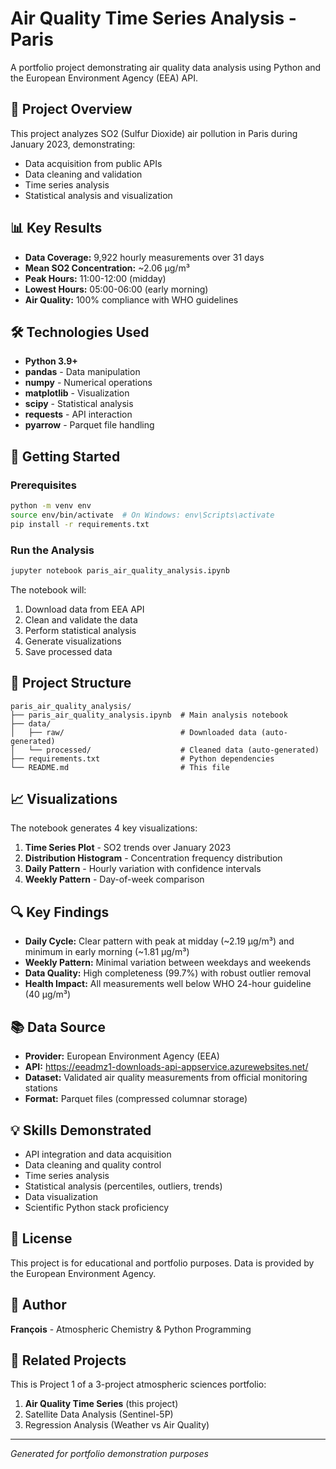 # Air Quality Time Series Analysis - Paris

A portfolio project demonstrating air quality data analysis using Python and the European Environment Agency (EEA) API.

## 🎯 Project Overview

This project analyzes SO2 (Sulfur Dioxide) air pollution in Paris during January 2023, demonstrating:
- Data acquisition from public APIs
- Data cleaning and validation
- Time series analysis
- Statistical analysis and visualization

## 📊 Key Results

- **Data Coverage:** 9,922 hourly measurements over 31 days
- **Mean SO2 Concentration:** ~2.06 µg/m³
- **Peak Hours:** 11:00-12:00 (midday)
- **Lowest Hours:** 05:00-06:00 (early morning)
- **Air Quality:** 100% compliance with WHO guidelines

## 🛠️ Technologies Used

- **Python 3.9+**
- **pandas** - Data manipulation
- **numpy** - Numerical operations
- **matplotlib** - Visualization
- **scipy** - Statistical analysis
- **requests** - API interaction
- **pyarrow** - Parquet file handling

## 🚀 Getting Started

### Prerequisites

```bash
python -m venv env
source env/bin/activate  # On Windows: env\Scripts\activate
pip install -r requirements.txt
```

### Run the Analysis

```bash
jupyter notebook paris_air_quality_analysis.ipynb
```

The notebook will:
1. Download data from EEA API
2. Clean and validate the data
3. Perform statistical analysis
4. Generate visualizations
5. Save processed data

## 📁 Project Structure

```
paris_air_quality_analysis/
├── paris_air_quality_analysis.ipynb  # Main analysis notebook
├── data/
│   ├── raw/                          # Downloaded data (auto-generated)
│   └── processed/                    # Cleaned data (auto-generated)
├── requirements.txt                  # Python dependencies
└── README.md                         # This file
```

## 📈 Visualizations

The notebook generates 4 key visualizations:
1. **Time Series Plot** - SO2 trends over January 2023
2. **Distribution Histogram** - Concentration frequency distribution
3. **Daily Pattern** - Hourly variation with confidence intervals
4. **Weekly Pattern** - Day-of-week comparison

## 🔍 Key Findings

- **Daily Cycle:** Clear pattern with peak at midday (~2.19 µg/m³) and minimum in early morning (~1.81 µg/m³)
- **Weekly Pattern:** Minimal variation between weekdays and weekends
- **Data Quality:** High completeness (99.7%) with robust outlier removal
- **Health Impact:** All measurements well below WHO 24-hour guideline (40 µg/m³)

## 📚 Data Source

- **Provider:** European Environment Agency (EEA)
- **API:** https://eeadmz1-downloads-api-appservice.azurewebsites.net/
- **Dataset:** Validated air quality measurements from official monitoring stations
- **Format:** Parquet files (compressed columnar storage)

## 💡 Skills Demonstrated

- API integration and data acquisition
- Data cleaning and quality control
- Time series analysis
- Statistical analysis (percentiles, outliers, trends)
- Data visualization
- Scientific Python stack proficiency

## 📝 License

This project is for educational and portfolio purposes. Data is provided by the European Environment Agency.

## 👤 Author

**François** - Atmospheric Chemistry & Python Programming

## 🔗 Related Projects

This is Project 1 of a 3-project atmospheric sciences portfolio:
1. **Air Quality Time Series** (this project)
2. Satellite Data Analysis (Sentinel-5P)
3. Regression Analysis (Weather vs Air Quality)

---

*Generated for portfolio demonstration purposes*
